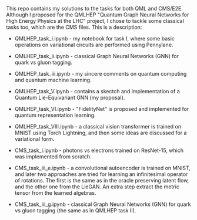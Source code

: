 This repo contains my solutions to the tasks for both QML and CMS/E2E. Although I proposed for the QMLHEP "Quantum Graph Neural Networks for High Energy Physics at the LHC" project, I chose to tackle some classical tasks too, which are the CMS files. This is a description:

* QMLHEP_task_i.ipynb - my notebook for task I, where some basic operations on variational circuits are performed using Pennylane.
* QMLHEP_task_ii.ipynb - classical Graph Neural Networks (GNN) for quark vs gluon tagging.
* QMLHEP_task_iii.ipynb - my sincere comments on quantum computing and quantum machine learning.
* QMLHEP_task_V.ipynb - contains a skectch and implementation of a Quantum Lie-Equivariant GNN (my proposal).
* QMLHEP_task_VI.ipynb - "FidelityNet" is proposed and implemented for quantum representation learning.
* QMLHEP_task_VIII.ipynb - a classical vision transformer is trained on MNIST using Torch Lightning, and then some ideas are discussed for a variational form.

* CMS_task_i.ipynb - photons vs electrons trained on ResNet-15, which was implemented from scratch.
* CMS_task_iii_e.ipynb - a convolutional autoencoder is trained on MNIST, and later two approaches are tried for learning an infinitesimal operator of rotations. The first is the same as in the oracle preserving latent flow, and the other one from the LieGAN. An extra step extract the metric tensor from the learned algebras.
* CMS_task_iii_g.ipynb - classical Graph Neural Networks (GNN) for quark vs gluon tagging (the same as in QMLHEP task II).
